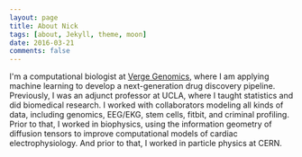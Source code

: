 ```yaml
---
layout: page
title: About Nick
tags: [about, Jekyll, theme, moon]
date: 2016-03-21
comments: false
---
```

    
I'm a computational biologist at <a href="http://vergegenomics.com">Verge Genomics</a>, where I am applying machine learning to develop a next-generation drug discovery pipeline. Previously, I was an adjunct professor at UCLA, where I taught statistics and did biomedical research. I worked with collaborators modeling all kinds of data, including genomics, EEG/EKG, stem cells, fitbit, and criminal profiling. Prior to that, I worked in biophysics, using the information geometry of diffusion tensors to improve computational models of cardiac electrophysiology. And prior to that, I worked in particle physics at CERN.
